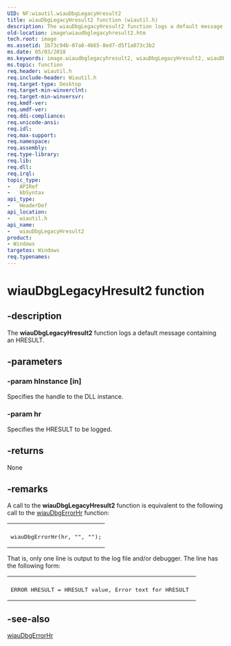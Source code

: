 ```yaml
---
UID: NF:wiautil.wiauDbgLegacyHresult2
title: wiauDbgLegacyHresult2 function (wiautil.h)
description: The wiauDbgLegacyHresult2 function logs a default message containing an HRESULT.
old-location: image\wiaudbglegacyhresult2.htm
tech.root: image
ms.assetid: 1b73c94b-07a8-4b65-8ed7-d5f1a073c3b2
ms.date: 05/03/2018
ms.keywords: image.wiaudbglegacyhresult2, wiauDbgLegacyHresult2, wiauDbgLegacyHresult2 function [Imaging Devices], wiauFncs_b980cd55-047b-4870-9bad-928253d0ce77.xml, wiautil/wiauDbgLegacyHresult2
ms.topic: function
req.header: wiautil.h
req.include-header: Wiautil.h
req.target-type: Desktop
req.target-min-winverclnt: 
req.target-min-winversvr: 
req.kmdf-ver: 
req.umdf-ver: 
req.ddi-compliance: 
req.unicode-ansi: 
req.idl: 
req.max-support: 
req.namespace: 
req.assembly: 
req.type-library: 
req.lib: 
req.dll: 
req.irql: 
topic_type:
-	APIRef
-	kbSyntax
api_type:
-	HeaderDef
api_location:
-	wiautil.h
api_name:
-	wiauDbgLegacyHresult2
product:
- Windows
targetos: Windows
req.typenames: 
---
```


# wiauDbgLegacyHresult2 function


## -description


The <b>wiauDbgLegacyHresult2</b> function logs a default message containing an HRESULT.


## -parameters




### -param hInstance [in]

Specifies the handle to the DLL instance.


### -param hr

Specifies the HRESULT to be logged.


## -returns



None




## -remarks



A call to the <b>wiauDbgLegacyHresult2</b> function is equivalent to the following call to the <a href="https://msdn.microsoft.com/library/windows/hardware/ff549637">wiauDbgErrorHr</a> function:

<div class="code"><span codelanguage=""><table>
<tr>
<th></th>
</tr>
<tr>
<td>
<pre>wiauDbgErrorHr(hr, "", "");</pre>
</td>
</tr>
</table></span></div>
That is, only one line is output to the log file and/or debugger. The line has the following form:

<div class="code"><span codelanguage=""><table>
<tr>
<th></th>
</tr>
<tr>
<td>
<pre>ERROR HRESULT = HRESULT value, Error text for HRESULT </pre>
</td>
</tr>
</table></span></div>



## -see-also




<a href="https://msdn.microsoft.com/library/windows/hardware/ff549637">wiauDbgErrorHr</a>
 

 

